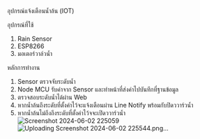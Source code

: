 อุปกรณ์แจ้งเตือนน้ำล้น (IOT)

อุปกรณ์ที่ใช้
1. Rain Sensor
2. ESP8266
3. มอเตอร์วาล์วน้ำ

หลักการทำงาน
1. Sensor ตรวจจับระดับน้ำ
2. Node MCU รับค่าจาก Sensor และทำหน้าที่ส่งค่าไปบันทึกที่ฐานข้อมูล
3. ตรวจสอบระดับน้ำได้ผ่าน Web 
4. หากน้ำล้นถึงระดับที่ตั้งค่าไว้จะแจ้งเตือนผ่าน Line Notify พร้อมกับปิดววาร์วน้ำ
5. หากน้ำล้นไม่ถึงถึงระดับที่ตั้งค่าไว้จจะเปิดววาร์วน้ำ
   ![Screenshot 2024-06-02 225059](https://github.com/Adisakz/Overflowing_Alarm_IOT/assets/118262988/8c2f174b-b7a3-4a10-9f06-d7f2962fe5ee)
   ![Uploading Screenshot 2024-06-02 225544.png…]()

